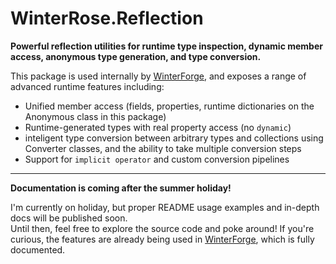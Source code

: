 # WinterRose.Reflection

**Powerful reflection utilities for runtime type inspection, dynamic member access, anonymous type generation, and type conversion.**

This package is used internally by 
[WinterForge](https://www.nuget.org/packages/WinterRose.WinterForge), 
and exposes a range of advanced runtime features including:
- Unified member access (fields, properties, runtime dictionaries on the Anonymous class in this package)
- Runtime-generated types with real property access (no `dynamic`)
- inteligent type conversion between arbitrary types and collections using Converter classes, and the ability to take multiple conversion steps
- Support for `implicit operator` and custom conversion pipelines

---

**Documentation is coming after the summer holiday!**

I'm currently on holiday, but proper README usage examples and in-depth docs will be published soon.  
Until then, feel free to explore the source code and poke around! If you're curious, the features are already being used in [WinterForge](https://github.com/WinterRose/WinterForge), which is fully documented.